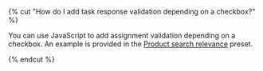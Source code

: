 {% cut "How do I add task response validation depending on a checkbox?" %}

You can use JavaScript to add assignment validation depending on a checkbox. An example is provided in the [Product search relevance](https://platform.toloka.ai/requester/templates?choosedCard=W3Jpaqlz5QYfg3R1nb0a) preset.

{% endcut %}